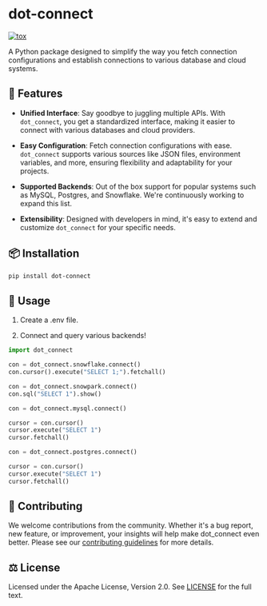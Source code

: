 # dot-connect
[![tox](https://github.com/learning-the-computers/dot-connect/actions/workflows/tox.yml/badge.svg)](https://github.com/learning-the-computers/dot-connect/actions/workflows/tox.yml)

A Python package designed to simplify the way you fetch connection configurations and establish connections to various database and cloud systems.

## 🚀 Features

- **Unified Interface**: Say goodbye to juggling multiple APIs. With `dot_connect`, you get a standardized interface, making it easier to connect with various databases and cloud providers.

- **Easy Configuration**: Fetch connection configurations with ease. `dot_connect` supports various sources like JSON files, environment variables, and more, ensuring flexibility and adaptability for your projects.

- **Supported Backends**: Out of the box support for popular systems such as MySQL, Postgres, and Snowflake. We're continuously working to expand this list.

- **Extensibility**: Designed with developers in mind, it's easy to extend and customize `dot_connect` for your specific needs.


## 📦 Installation

```bash
pip install dot-connect
```

## 🔧 Usage

1. Create a .env file.

2. Connect and query various backends!
```python
import dot_connect

con = dot_connect.snowflake.connect()
con.cursor().execute("SELECT 1;").fetchall()

con = dot_connect.snowpark.connect()
con.sql("SELECT 1").show()

con = dot_connect.mysql.connect()

cursor = con.cursor()
cursor.execute("SELECT 1")
cursor.fetchall()

con = dot_connect.postgres.connect()

cursor = con.cursor()
cursor.execute("SELECT 1")
cursor.fetchall()
```

## 🤝 Contributing

We welcome contributions from the community. Whether it's a bug report, new feature, or improvement, your insights will help make dot_connect even better. Please see our [contributing guidelines](CONTRIBUTING.md) for more details.

## ⚖️ License
Licensed under the Apache License, Version 2.0. See [LICENSE](LICENSE) for the full text.
